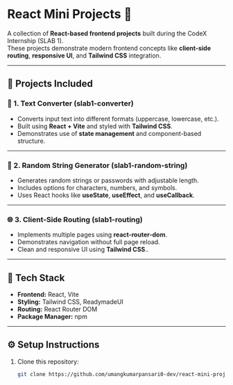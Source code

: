 # React Mini Projects 🚀

A collection of **React-based frontend projects** built during the CodeX Internship (SLAB 1).  
These projects demonstrate modern frontend concepts like **client-side routing**, **responsive UI**, and **Tailwind CSS** integration.

---

## 📁 Projects Included

### 🧮 1. Text Converter (slab1-converter)
- Converts input text into different formats (uppercase, lowercase, etc.).
- Built using **React + Vite** and styled with **Tailwind CSS**.
- Demonstrates use of **state management** and component-based structure.

---

### 🔐 2. Random String Generator (slab1-random-string)
- Generates random strings or passwords with adjustable length.
- Includes options for characters, numbers, and symbols.
- Uses React hooks like **useState**, **useEffect**, and **useCallback**.

---

### 🌐 3. Client-Side Routing (slab1-routing)
- Implements multiple pages using **react-router-dom**.
- Demonstrates navigation without full page reload.
- Clean and responsive UI using **Tailwind CSS**..

---

## 🧰 Tech Stack
- **Frontend:** React, Vite
- **Styling:** Tailwind CSS, ReadymadeUI
- **Routing:** React Router DOM
- **Package Manager:** npm

---

## ⚙️ Setup Instructions

1. Clone this repository:
   ```bash
   git clone https://github.com/umangkumarpansari0-dev/react-mini-projects.git
